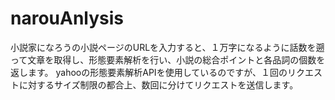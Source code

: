 # narouAnlysis

小説家になろうの小説ページのURLを入力すると、１万字になるように話数を遡って文章を取得し、形態要素解析を行い、小説の総合ポイントと各品詞の個数を返します。
yahooの形態要素解析APIを使用しているのですが、１回のリクエストに対するサイズ制限の都合上、数回に分けてリクエストを送信します。
